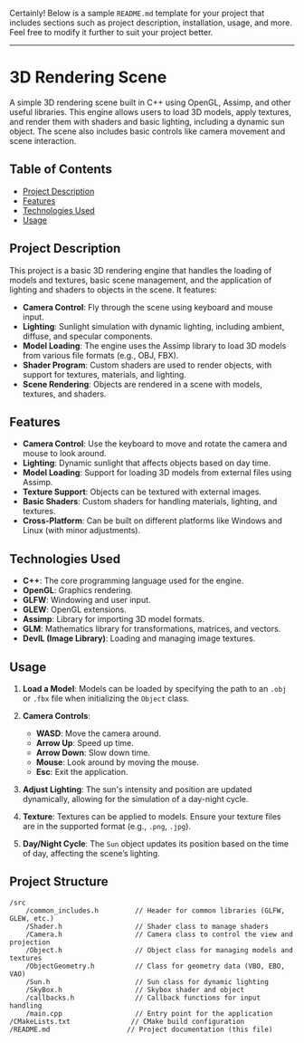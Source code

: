 Certainly! Below is a sample `README.md` template for your project that includes sections such as project description, installation, usage, and more. Feel free to modify it further to suit your project better.

---

# 3D Rendering Scene

A simple 3D rendering scene built in C++ using OpenGL, Assimp, and other useful libraries. This engine allows users to load 3D models, apply textures, and render them with shaders and basic lighting, including a dynamic sun object. The scene also includes basic controls like camera movement and scene interaction.

## Table of Contents
- [Project Description](#project-description)
- [Features](#features)
- [Technologies Used](#technologies-used)
- [Usage](#usage)

## Project Description

This project is a basic 3D rendering engine that handles the loading of models and textures, basic scene management, and the application of lighting and shaders to objects in the scene. It features:
- **Camera Control**: Fly through the scene using keyboard and mouse input.
- **Lighting**: Sunlight simulation with dynamic lighting, including ambient, diffuse, and specular components.
- **Model Loading**: The engine uses the Assimp library to load 3D models from various file formats (e.g., OBJ, FBX).
- **Shader Program**: Custom shaders are used to render objects, with support for textures, materials, and lighting.
- **Scene Rendering**: Objects are rendered in a scene with models, textures, and shaders.

## Features

- **Camera Control**: Use the keyboard to move and rotate the camera and mouse to look around.
- **Lighting**: Dynamic sunlight that affects objects based on day time.
- **Model Loading**: Support for loading 3D models from external files using Assimp.
- **Texture Support**: Objects can be textured with external images.
- **Basic Shaders**: Custom shaders for handling materials, lighting, and textures.
- **Cross-Platform**: Can be built on different platforms like Windows and Linux (with minor adjustments).

## Technologies Used

- **C++**: The core programming language used for the engine.
- **OpenGL**: Graphics rendering.
- **GLFW**: Windowing and user input.
- **GLEW**: OpenGL extensions.
- **Assimp**: Library for importing 3D model formats.
- **GLM**: Mathematics library for transformations, matrices, and vectors.
- **DevIL (Image Library)**: Loading and managing image textures.

## Usage

1. **Load a Model**: Models can be loaded by specifying the path to an `.obj` or `.fbx` file when initializing the `Object` class.
   
2. **Camera Controls**:
   - **WASD**: Move the camera around.
   - **Arrow Up**: Speed ​​up time.
   - **Arrow Down**: Slow down time.
   - **Mouse**: Look around by moving the mouse.
   - **Esc**: Exit the application.

3. **Adjust Lighting**: The sun's intensity and position are updated dynamically, allowing for the simulation of a day-night cycle.

4. **Texture**: Textures can be applied to models. Ensure your texture files are in the supported format (e.g., `.png`, `.jpg`).

5. **Day/Night Cycle**: The `Sun` object updates its position based on the time of day, affecting the scene’s lighting.

## Project Structure

```
/src
    /common_includes.h         // Header for common libraries (GLFW, GLEW, etc.)
    /Shader.h                  // Shader class to manage shaders
    /Camera.h                  // Camera class to control the view and projection
    /Object.h                  // Object class for managing models and textures
    /ObjectGeometry.h          // Class for geometry data (VBO, EBO, VAO)
    /Sun.h                     // Sun class for dynamic lighting
    /SkyBox.h                  // Skybox shader and object
    /callbacks.h               // Callback functions for input handling
    /main.cpp                  // Entry point for the application
/CMakeLists.txt               // CMake build configuration
/README.md                   // Project documentation (this file)
```
